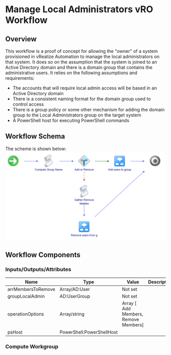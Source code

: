 # Manage Local Administrators vRO Workflow

## Overview
This workflow is a proof of concept for allowing the "owner" of a system provisioned in vRealize Automation to manage the local administrators on that system.  It does so on the assumption that the system is joined to an Active Directory domain and there is
a domain group that contains the administrative users.  It relies on the following assumptions and requirements:

* The accounts that will require local admin access will be based in an Active Directory domain
* There is a consistent naming format for the domain group used to control access
* There is a group policy or some other mechanism for adding the domain group to the Local Administrators group on the target system
* A PowerShell host for executing PowerShell commands

## Workflow Schema
The scheme is shown below:
![Workflow](workflow.png)

## Workflow Components

### Inputs/Outputs/Attributes
| Name | Type | Value | Description |
|------|------|-------|-------------|
| arrMembersToRemove | Array/AD:User | Not set | |
| groupLocalAdmin | AD:UserGroup | Not set | |
| operationOptions | Array/string | Array [ Add Members, Remove Members] | |
| psHost | PowerShell:PowerShellHost

### Compute Workgroup